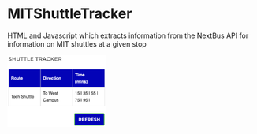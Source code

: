 # MITShuttleTracker
HTML and Javascript which extracts information from the NextBus API for information on MIT shuttles at a given stop

<img src="ShuttleTracker_image.png" width="200">
